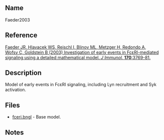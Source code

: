 ## Name
Faeder2003

## Reference
[Faeder JR, Hlavacek WS, Reischl I, Blinov ML, Metzger H, Redondo A, Wofsy C, Goldstein B (2003) Investigation of early events in FcεRI-mediated signaling using a detailed mathematical model. *J Immunol.* **170**:3769-81.](https://www.ncbi.nlm.nih.gov/pubmed/12646643)

## Description
Model of early events in FcεRI signaling, including Lyn recruitment and Syk activation.

## Files
* [fceri.bngl](fceri_ji.bngl) - Base model.

## Notes
